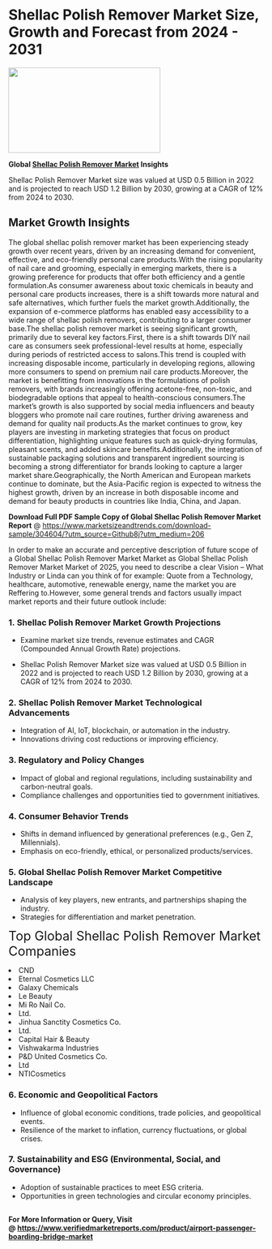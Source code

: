 <H1>Shellac Polish Remover Market Size, Growth and Forecast from 2024 - 2031</H1><img class="aligncenter size-medium wp-image-584254" src="https://thirdeyenews.in/wp-content/uploads/2024/09/Global-Market-Research-300x168.jpeg" alt="" width="300" height="168" /><p><strong>Global&nbsp;<a href="https://www.marketsizeandtrends.com/download-sample/304604/?utm_source=Github8j?utm_medium=206">Shellac Polish Remover Market</a> Insights</strong></p><p>Shellac Polish Remover Market size was valued at USD 0.5 Billion in 2022 and is projected to reach USD 1.2 Billion by 2030, growing at a CAGR of 12% from 2024 to 2030.</p><p><h2>Market Growth Insights</h2> The global shellac polish remover market has been experiencing steady growth over recent years, driven by an increasing demand for convenient, effective, and eco-friendly personal care products.With the rising popularity of nail care and grooming, especially in emerging markets, there is a growing preference for products that offer both efficiency and a gentle formulation.As consumer awareness about toxic chemicals in beauty and personal care products increases, there is a shift towards more natural and safe alternatives, which further fuels the market growth.Additionally, the expansion of e-commerce platforms has enabled easy accessibility to a wide range of shellac polish removers, contributing to a larger consumer base.The shellac polish remover market is seeing significant growth, primarily due to several key factors.First, there is a shift towards DIY nail care as consumers seek professional-level results at home, especially during periods of restricted access to salons.This trend is coupled with increasing disposable income, particularly in developing regions, allowing more consumers to spend on premium nail care products.Moreover, the market is benefitting from innovations in the formulations of polish removers, with brands increasingly offering acetone-free, non-toxic, and biodegradable options that appeal to health-conscious consumers.The market’s growth is also supported by social media influencers and beauty bloggers who promote nail care routines, further driving awareness and demand for quality nail products.As the market continues to grow, key players are investing in marketing strategies that focus on product differentiation, highlighting unique features such as quick-drying formulas, pleasant scents, and added skincare benefits.Additionally, the integration of sustainable packaging solutions and transparent ingredient sourcing is becoming a strong differentiator for brands looking to capture a larger market share.Geographically, the North American and European markets continue to dominate, but the Asia-Pacific region is expected to witness the highest growth, driven by an increase in both disposable income and demand for beauty products in countries like India, China, and Japan.<p><span class=""><strong>Download Full PDF Sample Copy of Global Shellac Polish Remover Market Report</strong> @ <a href="https://www.marketsizeandtrends.com/download-sample/304604/?utm_source=Github8j?utm_medium=206" target="_blank">https://www.marketsizeandtrends.com/download-sample/304604/?utm_source=Github8j?utm_medium=206</a></span></p><p>In order to make an accurate and perceptive description of future scope of a Global&nbsp;Shellac Polish Remover Market Market as Global&nbsp;Shellac Polish Remover Market Market of 2025, you need to describe a clear Vision &ndash; What Industry or Linda can you think of for example: Quote from a Technology, healthcare, automotive, renewable energy, name the market you are Reffering to.However, some general trends and factors usually impact market reports and their future outlook include:</p><h3>1.&nbsp;<strong>Shellac Polish Remover Market Growth Projections</strong></h3><ul><li>Examine market size trends, revenue estimates and CAGR (Compounded Annual Growth Rate) projections.</li><li><p>Shellac Polish Remover Market size was valued at USD 0.5 Billion in 2022 and is projected to reach USD 1.2 Billion by 2030, growing at a CAGR of 12% from 2024 to 2030.</p></li></ul><h3>2.&nbsp;<strong>Shellac Polish Remover Market Technological Advancements</strong></h3><ul><li>Integration of AI, IoT, blockchain, or automation in the industry.</li><li>Innovations driving cost reductions or improving efficiency.</li></ul><h3>3.&nbsp;<strong>Regulatory and Policy Changes</strong></h3><ul><li>Impact of global and regional regulations, including sustainability and carbon-neutral goals.</li><li>Compliance challenges and opportunities tied to government initiatives.</li></ul><h3>4.&nbsp;<strong>Consumer Behavior Trends</strong></h3><ul><li>Shifts in demand influenced by generational preferences (e.g., Gen Z, Millennials).</li><li>Emphasis on eco-friendly, ethical, or personalized products/services.</li></ul><h3>5.&nbsp;<strong>Global Shellac Polish Remover Market Competitive Landscape</strong></h3><ul><li>Analysis of key players, new entrants, and partnerships shaping the industry.</li><li>Strategies for differentiation and market penetration.</li></ul><p data-pm-slice="1 1 []"><span style="color: inherit; font-family: inherit; font-size: 25px;">Top Global Shellac Polish Remover Market Companies</span></p><div class="" data-test-id=""><p><li>CND</li><li> Eternal Cosmetics LLC</li><li> Galaxy Chemicals</li><li> Le Beauty</li><li> Mi Ro Nail Co.</li><li> Ltd.</li><li> Jinhua Sanctity Cosmetics Co.</li><li> Ltd.</li><li> Capital Hair & Beauty</li><li> Vishwakarma Industries</li><li> P&D United Cosmetics Co.</li><li>Ltd</li><li> NTICosmetics</li></p></div><h3>6.&nbsp;<strong>Economic and Geopolitical Factors</strong></h3><ul><li>Influence of global economic conditions, trade policies, and geopolitical events.</li><li>Resilience of the market to inflation, currency fluctuations, or global crises.</li></ul><h3>7.&nbsp;<strong>Sustainability and ESG (Environmental, Social, and Governance)</strong></h3><ul><li>Adoption of sustainable practices to meet ESG criteria.</li><li>Opportunities in green technologies and circular economy principles.</li></ul><h2><strong style="font-size: 14px;">For More Information or Query, Visit @&nbsp;</strong><a style="background-color: #ffffff; font-size: 14px;" href="https://www.marketsizeandtrends.com/report/shellac-polish-remover-market/" target="_blank">https://www.verifiedmarketreports.com/product/airport-passenger-boarding-bridge-market</a></h2>